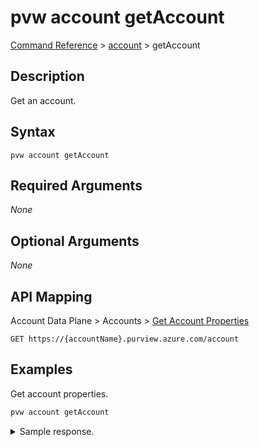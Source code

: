 # pvw account getAccount
[Command Reference](../../../README.md#command-reference) > [account](./main.md) > getAccount

## Description
Get an account.

## Syntax
```
pvw account getAccount
```

## Required Arguments
*None*

## Optional Arguments
*None*

## API Mapping
Account Data Plane > Accounts > [Get Account Properties](https://docs.microsoft.com/en-us/rest/api/purview/accountdataplane/accounts/get-account-properties)
```
GET https://{accountName}.purview.azure.com/account
```

## Examples
Get account properties.
```powershell
pvw account getAccount
```

<details><summary>Sample response.</summary>
<p>

```json
{
    "id": "/subscriptions/YOUR_SUBSCRIPTION_ID/resourceGroups/YOUR_RESOURCE_GROUP/providers/Microsoft.Purview/accounts/YOUR_PURVIEW_ACCOUNT_NAME",
    "identity": {
        "principalId": "YOUR_PRINCIPAL_ID",
        "tenantId": "YOUR_TENANT_ID",
        "type": "SystemAssigned"
    },
    "location": "westeurope",
    "name": "YOUR_PURVIEW_ACCOUNT_NAME",
    "properties": {
        "cloudConnectors": {
            "awsExternalId": "YOUR_AWS_EXTERNAL_ID"
        },
        "createdAt": "2022-02-23T09:46:46.2381767Z",
        "createdBy": "EMAIL@DOMAIN.COM",
        "createdByObjectId": "AZURE_AD_OBJECT_ID",
        "endpoints": {
            "catalog": "https://YOUR_PURVIEW_ACCOUNT_NAME.purview.azure.com/catalog",
            "guardian": "https://YOUR_PURVIEW_ACCOUNT_NAME.purview.azure.com/guardian",
            "scan": "https://YOUR_PURVIEW_ACCOUNT_NAME.purview.azure.com/scan"
        },
        "friendlyName": "YOUR_FRIENDLY_PURVIEW_ACCOUNT_NAME",
        "managedResourceGroupName": "managed-rg-YOUR_PURVIEW_ACCOUNT_NAME",
        "managedResources": {
            "eventHubNamespace": "/subscriptions/YOUR_SUBSCRIPTION_ID/resourceGroups/managed-rg-YOUR_PURVIEW_ACCOUNT_NAME/providers/Microsoft.EventHub/namespaces/YOUR_EVENT_HUB",
            "resourceGroup": "/subscriptions/YOUR_SUBSCRIPTION_ID/resourceGroups/managed-rg-YOUR_PURVIEW_ACCOUNT_NAME",
            "storageAccount": "/subscriptions/YOUR_SUBSCRIPTION_ID/resourceGroups/managed-rg-YOUR_PURVIEW_ACCOUNT_NAME/providers/Microsoft.Storage/storageAccounts/YOUR_STORAGE_ACCOUNT"
        },
        "privateEndpointConnections": [],
        "provisioningState": "Succeeded",
        "publicNetworkAccess": "Enabled"
    },
    "sku": {
        "capacity": 1,
        "name": "Standard"
    },
    "systemData": {
        "createdAt": "2022-02-23T09:46:46.2381767Z",
        "createdBy": "EMAIL@DOMAIN.COM",
        "createdByType": "User",
        "lastModifiedAt": "2022-02-23T09:46:46.2381767Z",
        "lastModifiedBy": "EMAIL@DOMAIN.COM",
        "lastModifiedByType": "User"
    },
    "tags": {},
    "type": "Microsoft.Purview/accounts"
}
```
</p>
</details>
